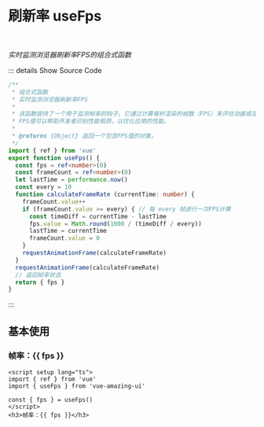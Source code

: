 # 刷新率 useFps<BackTop />

<br/>

*实时监测浏览器刷新率FPS的组合式函数*

::: details Show Source Code

```ts
/**
 * 组合式函数
 * 实时监测浏览器刷新率FPS
 * 
 * 该函数提供了一个用于监测帧率的钩子。它通过计算每秒渲染的帧数（FPS）来评估动画或渲染性能。
 * FPS值可以帮助开发者识别性能瓶颈，以优化应用的性能。
 * 
 * @returns {Object} 返回一个包含FPS值的对象。
 */
import { ref } from 'vue'
export function useFps() {
  const fps = ref<number>(0)
  const frameCount = ref<number>(0)
  let lastTime = performance.now()
  const every = 10
  function calculateFrameRate (currentTime: number) {
    frameCount.value++
    if (frameCount.value >= every) { // 每 every 帧进行一次FPS计算
      const timeDiff = currentTime - lastTime
      fps.value = Math.round(1000 / (timeDiff / every))
      lastTime = currentTime
      frameCount.value = 0
    }
    requestAnimationFrame(calculateFrameRate)
  }
  requestAnimationFrame(calculateFrameRate)
  // 返回帧率状态    
  return { fps }
}
```

:::

<script setup lang="ts">
import { ref } from 'vue'
import { useFps } from 'vue-amazing-ui'

const { fps } = useFps()
</script>

## 基本使用

<h3>帧率：{{ fps }}</h3>

```vue
<script setup lang="ts">
import { ref } from 'vue'
import { useFps } from 'vue-amazing-ui'

const { fps } = useFps()
</script>
<h3>帧率：{{ fps }}</h3>
```
